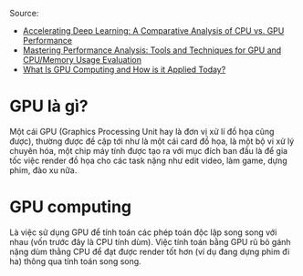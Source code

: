 Source:
- [Accelerating Deep Learning: A Comparative Analysis of CPU vs. GPU Performance](https://pub.aimind.so/accelerating-deep-learning-a-comparative-analysis-of-cpu-vs-gpu-performance-8060cefa433c)
- [Mastering Performance Analysis: Tools and Techniques for GPU and CPU/Memory Usage Evaluation](https://medium.com/amazing-hardware/mastering-performance-analysis-tools-and-techniques-for-gpu-and-cpu-memory-usage-evaluation-a5a8c23c7a7d)
- [What Is GPU Computing and How is it Applied Today?](https://www.cherryservers.com/blog/what-is-gpu-computing)

# GPU là gì?

Một cái GPU (Graphics Processing Unit hay là đơn vị xử lí đồ họa cũng được), thường được đề cập tới như là một cái card đồ họa, là một bộ vi xử lý chuyên hóa, một chip máy tính được tạo ra với mục đích ban đầu là để gia tốc việc render đồ họa cho các task nặng như edit video, làm game, dựng phim, đào xu nữa. 

# GPU computing

Là việc sử dụng GPU để tính toán các phép toán độc lập song song với nhau (vốn trước đây là CPU tính dùm). Việc tính toán bằng GPU rũ bỏ gánh nặng dùm thằng CPU để đạt được render tốt hơn (ví dụ đang dựng phim đi ha) thông qua tính toán song song. 